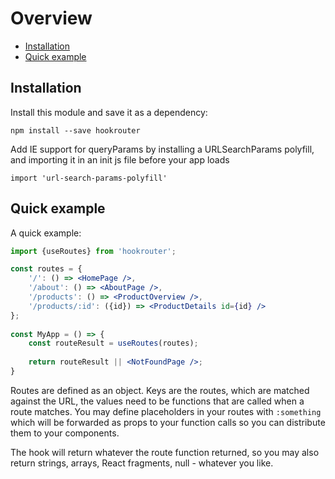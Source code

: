 # Overview

- [Installation](#installation)
- [Quick example](#quick-example)

## Installation
Install this module and save it as a dependency:

    npm install --save hookrouter

Add IE support for queryParams by installing a URLSearchParams polyfill, and importing it in an init js file before your app loads

    import 'url-search-params-polyfill'

## Quick example

A quick example:
```jsx harmony
import {useRoutes} from 'hookrouter';

const routes = {
    '/': () => <HomePage />,
    '/about': () => <AboutPage />,
    '/products': () => <ProductOverview />,
    '/products/:id': ({id}) => <ProductDetails id={id} />
};
	
const MyApp = () => {
    const routeResult = useRoutes(routes);
    
    return routeResult || <NotFoundPage />;
}
```
Routes are defined as an object. Keys are the routes, which are matched
against the URL, the values need to be functions that are called when a route
matches. You may define placeholders in your routes with `:something` which
will be forwarded as props to your function calls so you can distribute them
to your components.

The hook will return whatever the route function returned, so you may also return
strings, arrays, React fragments, null - whatever you like.


